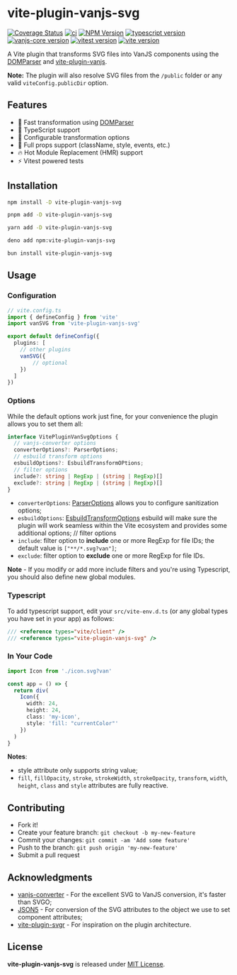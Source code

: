 # vite-plugin-vanjs-svg

[![Coverage Status](https://coveralls.io/repos/github/thednp/vite-plugin-vanjs-svg/badge.svg)](https://coveralls.io/github/thednp/vite-plugin-vanjs-svg)
[![ci](https://github.com/thednp/vite-plugin-vanjs-svg/actions/workflows/ci.yml/badge.svg)](https://github.com/thednp/vite-plugin-vanjs-svg/actions/workflows/ci.yml)
[![NPM Version](https://img.shields.io/npm/v/vite-plugin-vanjs-svg.svg)](https://www.npmjs.com/package/vite-plugin-vanjs-svg)
[![typescript version](https://img.shields.io/badge/typescript-5.6.2-brightgreen)](https://www.typescriptlang.org/)
[![vanjs-core version](https://img.shields.io/badge/vanjs--core-1.5.3-brightgreen)](https://github.com/vanjs-org/van)
[![vitest version](https://img.shields.io/badge/vitest-3.0.4-brightgreen)](https://www.vitest.dev/)
[![vite version](https://img.shields.io/badge/vite-6.0.11-brightgreen)](https://vite.dev)


A Vite plugin that transforms SVG files into VanJS components using the [DOMParser](https://github.com/thednp/domparser) and [vite-plugin-vanjs](https://github.com/thednp/vite-plugin-vanjs).

**Note:** The plugin will also resolve SVG files from the `/public` folder or any valid `viteConfig.publicDir` option.


## Features
* 🚀 Fast transformation using [DOMParser](https://github.com/thednp/domparser)
* 🎯 TypeScript support
* 🔧 Configurable transformation options
* 💪 Full props support (className, style, events, etc.)
* 🔥 Hot Module Replacement (HMR) support
* ⚡ Vitest powered tests


## Installation

```bash
npm install -D vite-plugin-vanjs-svg
```

```bash
pnpm add -D vite-plugin-vanjs-svg
```

```bash
yarn add -D vite-plugin-vanjs-svg
```

```bash
deno add npm:vite-plugin-vanjs-svg
```

```bash
bun install vite-plugin-vanjs-svg
```


## Usage
### Configuration
```ts
// vite.config.ts
import { defineConfig } from 'vite'
import vanSVG from 'vite-plugin-vanjs-svg'

export default defineConfig({
  plugins: [
    // other plugins
    vanSVG({
        // optional
    })
  ]
})
```

### Options
While the default options work just fine, for your convenience the plugin allows you to set them all:

```ts
interface VitePluginVanSvgOptions {
  // vanjs-converter options
  converterOptions?: ParserOptions;
  // esbuild transform options
  esbuildOptions?: EsbuildTransformOPtions;
  // filter options
  include?: string | RegExp | (string | RegExp)[]
  exclude?: string | RegExp | (string | RegExp)[]
}
```

* `converterOptions`: [ParserOptions](https://github.com/thednp/domparser?tab=readme-ov-file#options) allows you to configure sanitization options;
* `esbuildOptions`: [EsbuildTransformOptions](https://esbuild.github.io/api/#transform) esbuild will make sure the plugin will work seamless within the Vite ecosystem and provides some additional options;
  // filter options
* `include`: filter option to **include** one or more RegExp for file IDs; the default value is `["**/*.svg?van"]`;
* `exclude`: filter option to **exclude** one or more RegExp for file IDs.

**Note** - If you modify or add more include filters and you're using Typescript, you should also define new global modules.


### Typescript
To add typescript support, edit your `src/vite-env.d.ts` (or any global types you have set in your app) as follows:

```ts
/// <reference types="vite/client" />
/// <reference types="vite-plugin-vanjs-svg" />
```


### In Your Code
```ts
import Icon from './icon.svg?van'

const app = () => {
  return div(
    Icon({ 
      width: 24,
      height: 24,
      class: 'my-icon',
      style: 'fill: "currentColor"'
    })
  )
}
```
**Notes**:
 - style attribute only supports string value;
 - `fill`, `fillOpacity`, `stroke`, `strokeWidth`, `strokeOpacity`, `transform`, `width`, `height`, `class` and `style` attributes are fully reactive.


## Contributing
* Fork it!
* Create your feature branch: `git checkout -b my-new-feature`
* Commit your changes: `git commit -am 'Add some feature'`
* Push to the branch: `git push origin 'my-new-feature'`
* Submit a pull request


## Acknowledgments
* [vanjs-converter](https://github.com/vanjs-org/converter) - For the excellent SVG to VanJS conversion, it's faster than SVGO;
* [JSON5](https://json5.org/) - For conversion of the SVG attributes to the object we use to set component attributes;
* [vite-plugin-svgr](https://github.com/pd4d10/vite-plugin-svgr) - For inspiration on the plugin architecture.


## License
**vite-plugin-vanjs-svg** is released under [MIT License](LICENSE).

